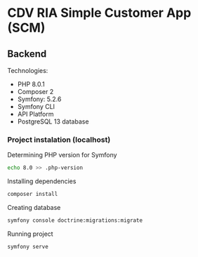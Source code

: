 # CDV RIA Simple Customer App (SCM)

## Backend

Technologies:
- PHP 8.0.1
- Composer 2
- Symfony: 5.2.6
- Symfony CLI
- API Platform
- PostgreSQL 13 database

### Project instalation (localhost)



Determining PHP version for Symfony
```bash
echo 8.0 >> .php-version
```

Installing dependencies

```bash
composer install
```

Creating database
```bash
symfony console doctrine:migrations:migrate
```

Running project
```bash
symfony serve
```
